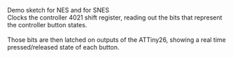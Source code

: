 Demo sketch for NES and for SNES<br>
Clocks the controller 4021 shift register, reading out the bits that represent the controller button states.<br><br>
Those bits are then latched on outputs of the ATTiny26, showing a real time pressed/released state of each button.
